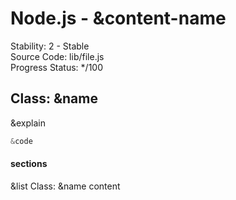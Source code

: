 <link rel="stylesheet" href="https://cdn.jsdelivr.net/npm/bootstrap-icons@1.5.0/font/bootstrap-icons.css">
<link rel="stylesheet" href="../../lib/doc_style.css">

<h1 style="text-align:left;">Node.js - &content-name</h1>

<t8s>Stability: 2 - Stable</t8s></br>
<t8s>Source Code: lib/file.js</t8s></br>
<t8s>Progress Status: */100</t8s>

## Class: &name

&explain


```js
&code
```

#### sections
&list Class: &name content










